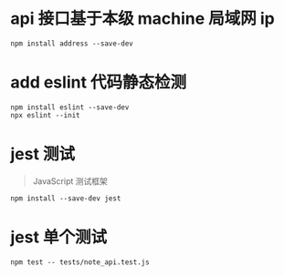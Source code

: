# api 接口基于本级 machine 局域网 ip

```
npm install address --save-dev
```

# add eslint 代码静态检测

```
npm install eslint --save-dev
npx eslint --init
```

# jest 测试

> JavaScript 测试框架

```
npm install --save-dev jest
```

# jest 单个测试

`npm test -- tests/note_api.test.js `